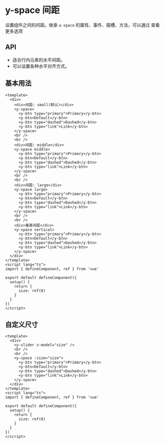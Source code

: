 # y-space 间距

<a-btn label="a-space" href="https://next.antdv.com/components/space-cn" />

设置组件之间的间距。继承 `a-space` 的属性、事件、插槽、方法，可以通过 <y-link blank label="a-space" href="https://next.antdv.com/components/space-cn" /> 查看更多选项

## API

- 适合行内元素的水平间距。
- 可以设置各种水平对齐方式。

## 基本用法

```vue demo
<template>
  <div>
    <div>间距: small(默认)</div>
    <y-space>
      <y-btn type="primary">Primary</y-btn>
      <y-btn>Default</y-btn>
      <y-btn type="dashed">Dashed</y-btn>
      <y-btn type="link">Link</y-btn>
    </y-space>
    <br />
    <br />
    <div>间距: middle</div>
    <y-space middle>
      <y-btn type="primary">Primary</y-btn>
      <y-btn>Default</y-btn>
      <y-btn type="dashed">Dashed</y-btn>
      <y-btn type="link">Link</y-btn>
    </y-space>
    <br />
    <br />
    <div>间距: large</div>
    <y-space large>
      <y-btn type="primary">Primary</y-btn>
      <y-btn>Default</y-btn>
      <y-btn type="dashed">Dashed</y-btn>
      <y-btn type="link">Link</y-btn>
    </y-space>
    <br />
    <br />
    <div>垂直间距</div>
    <y-space vertical>
      <y-btn type="primary">Primary</y-btn>
      <y-btn>Default</y-btn>
      <y-btn type="dashed">Dashed</y-btn>
      <y-btn type="link">Link</y-btn>
    </y-space>
  </div>
</template>
<script lang="ts">
import { defineComponent, ref } from 'vue'

export default defineComponent({
  setup() {
    return {
      size: ref(8)
    }
  }
})
</script>
```

## 自定义尺寸

```vue demo
<template>
  <div>
    <y-slider v-model="size" />
    <br />
    <br />
    <y-space :size="size">
      <y-btn type="primary">Primary</y-btn>
      <y-btn>Default</y-btn>
      <y-btn type="dashed">Dashed</y-btn>
      <y-btn type="link">Link</y-btn>
    </y-space>
  </div>
</template>
<script lang="ts">
import { defineComponent, ref } from 'vue'

export default defineComponent({
  setup() {
    return {
      size: ref(8)
    }
  }
})
</script>
```
